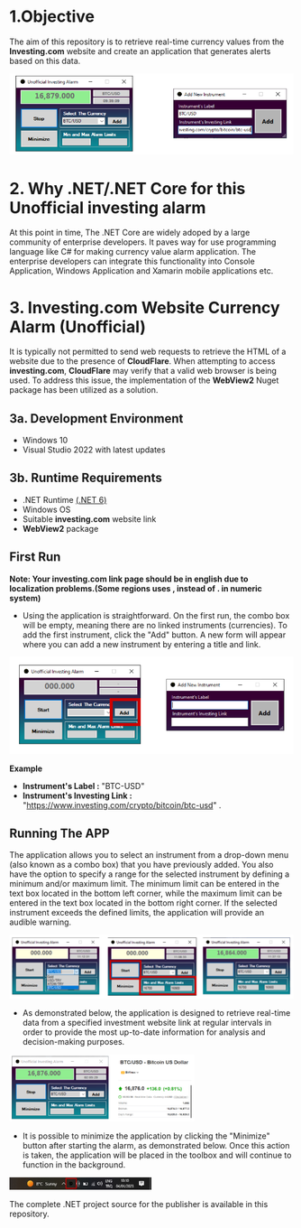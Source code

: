 #  1.Objective

The aim of this repository is to retrieve real-time currency values from the **Investing.com** website and create an application that generates alerts based on this data.

<p>
    <img src="/Images/BothWindow.png" alt>
</p>

# 2. Why .NET/.NET Core for this Unofficial investing alarm

At this point in time, The .NET Core are widely adoped by a large community of enterprise developers. It paves way for use programming language like C# for making currency value alarm application. The enterprise developers can integrate this functionality into Console Application, Windows Application and Xamarin mobile applications etc.

# 3. Investing.com Website Currency Alarm (Unofficial)

It is typically not permitted to send web requests to retrieve the HTML of a website due to the presence of **CloudFlare**. When attempting to access **investing.com**, **CloudFlare** may verify that a valid web browser is being used. To address this issue, the implementation of the **WebView2** Nuget package has been utilized as a solution.

## 3a. Development Environment
- Windows 10
- Visual Studio 2022 with latest updates

## 3b. Runtime Requirements
- .NET Runtime [(.NET 6)](https://dotnet.microsoft.com/en-us/download/dotnet/6.0)
- Windows OS
- Suitable **investing.com** website link
- **WebView2** package

## First Run

**Note: Your investing.com link page should be in english due to localization problems.(Some regions uses **,** instead of **.** in numeric system)** 

* Using the application is straightforward. On the first run, the combo box will be empty, meaning there are no linked instruments (currencies). To add the first instrument, click the "Add" button. A new form will appear where you can add a new instrument by entering a title and link.

<p>
    <img src="/Images/FirstRunAddNew.png" alt>
</p>

**Example** 
- **Instrument's Label :** "BTC-USD" 
- **Instrument's Investing Link :** "https://www.investing.com/crypto/bitcoin/btc-usd" .

## Running The APP

The application allows you to select an instrument from a drop-down menu (also known as a combo box) that you have previously added. You also have the option to specify a range for the selected instrument by defining a minimum and/or maximum limit. The minimum limit can be entered in the text box located in the bottom left corner, while the maximum limit can be entered in the text box located in the bottom right corner. If the selected instrument exceeds the defined limits, the application will provide an audible warning.

<p>
    <img src="/Images/RunningForm.png" alt>
</p>

- As demonstrated below, the application is designed to retrieve real-time data from a specified investment website link at regular intervals in order to provide the most up-to-date information for analysis and decision-making purposes.

<p>
    <img src="/Images/RealTimeDemostrate.png" width="65%" height="65%">
</p>

- It is possible to minimize the application by clicking the "Minimize" button after starting the alarm, as demonstrated below. Once this action is taken, the application will be placed in the toolbox and will continue to function in the background.

<p>
    <img src="/Images/toolBoxRedBox.jpg" width="50%" height="50%">
</p>

The complete .NET project source for the publisher is available in this repository.


